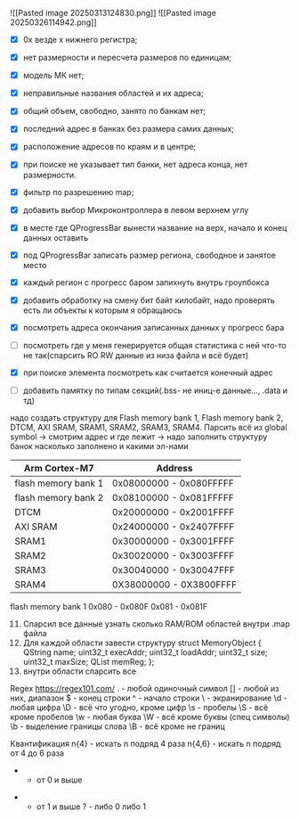 ![[Pasted image 20250313124830.png]]
![[Pasted image 20250326114942.png]]
- [x] 0x везде х нижнего регистра;
- [x] нет размерности и пересчета размеров по единицам;
- [x] модель МК нет;
- [x] неправильные названия областей и их адреса;
- [x] общий объем, свободно, занято по банкам нет;
- [x] последний адрес в банках без размера самих данных;
- [x] расположение адресов по краям и в центре;
- [x] при поиске не указывает тип банки, нет адреса конца, нет размерности.
- [x] фильтр по разрешению map;

- [x] добавить выбор Микроконтроллера в левом верхнем углу
- [x] в месте где QProgressBar вынести название на верх, начало и конец данных оставить
- [x] под QProgressBar записать размер региона, свободное и занятое место
- [x] каждый регион с прогресс баром запихнуть внутрь гроупбокса 
- [x] добавить обработку на смену бит байт килобайт, надо проверять есть ли объекты к которым я обращаюсь 

- [x] посмотреть адреса окончания записанных данных у прогресс бара
- [ ] посмотреть где у меня генерируется общая статистика с ней что-то не так(спарсить RO RW данные из низа файла и всё будет)
- [x] при поиске элемента посмотреть как считается конечный адрес
- [ ] добавить памятку по типам секций(.bss- не иниц-е данные..., .data и тд)

надо создать структуру для Flash memory bank 1, Flash memory bank 2, DTCM, AXI SRAM, SRAM1, SRAM2, SRAM3, SRAM4.
Парсить всё из global symbol -> смотрим адрес и где лежит -> надо заполнить структуру банок насколько заполнено и какими эл-нами

| Arm Cortex-M7       | Address                 |
| ------------------- | ----------------------- |
| flash memory bank 1 | 0x08000000 - 0x080FFFFF |
| flash memory bank 2 | 0x08100000 - 0x081FFFFF |
| DTCM                | 0x20000000 - 0x2001FFFF |
| AXI SRAM            | 0x24000000 - 0x2407FFFF |
| SRAM1               | 0x30000000 - 0x3001FFFF |
| SRAM2               | 0x30020000 - 0x3003FFFF |
| SRAM3               | 0x30040000 - 0x30047FFF |
| SRAM4               | 0X38000000 - 0X3800FFFF |



flash memory bank 1 0x080 - 0x080F
0x081 - 0x081F

11. Спарсил все данные узнать сколько RAM/ROM областей внутри .map файла
12. Для каждой области завести структуру 
   struct MemoryObject {
    QString name;
    uint32_t execAddr;
    uint32_t loadAddr;
    uint32_t size;
    uint32_t maxSize;
	 QList <MemoryRegion> memReg;
};
3.  внутри области спарсить все 

Regex https://regex101.com/
. - любой одиночный символ
[] - любой из них, диапазон
$ - конец строки
^ - начало строки
\ - экранирование
\d - любая цифра 
\D - всё что угодно, кроме цифр
\s - пробелы
\S - всё кроме пробелов
\w - любая буква 
\W - всё кроме буквы (спец символы)
\b - выделение границы слова 
\B - всё кроме не границ

Квантификация
n{4} - искать n подряд 4 раза 
n{4,6} - искать n подряд от 4 до 6 раза 
* - от 0 и выше
+ - от 1 и выше
? - либо 0 либо 1
